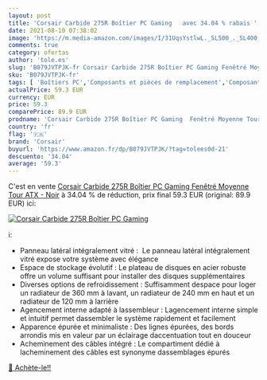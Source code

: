 ```yaml
---
layout: post
title: 'Corsair Carbide 275R Boîtier PC Gaming   avec 34.04 % rabais '
date: 2021-08-10 07:38:02
image: 'https://m.media-amazon.com/images/I/31UqsYstlwL._SL500_._SL400_.jpg'
comments: true
category: ofertas
author: 'tole.es'
slug: 'B079JVTPJK-fr Corsair Carbide 275R Boîtier PC Gaming Fenêtré Moyenne...'
sku: 'B079JVTPJK-fr'
tags: [ 'Boîtiers PC','Composants et pièces de remplacement','Composants externes','Informatique','corsair', ]
actualPrice: 59.3 EUR
currency: EUR
price: 59.3
comparePrice: 89.9 EUR
prodname: 'Corsair Carbide 275R Boîtier PC Gaming  Fenêtré Moyenne Tour ATX  - Noir'
country: 'fr'
flag: '🇫🇷'
brand: 'Corsair'
buyurl: 'https://www.amazon.fr/dp/B079JVTPJK/?tag=tolees0d-21'
descuento: '34.04'
average: '59.3'
---
```


C'est en vente [Corsair Carbide 275R Boîtier PC Gaming  Fenêtré Moyenne Tour ATX  - Noir](https://www.amazon.fr/dp/B079JVTPJK/?tag=tolees0d-21)  à  34.04 % de réduction, prix final  59.3 EUR (original: 89.9 EUR) ici:

[![Corsair Carbide 275R Boîtier PC Gaming  ](https://m.media-amazon.com/images/I/31UqsYstlwL._SL500_._SL400_.jpg)](https://www.amazon.fr/dp/B079JVTPJK/?tag=tolees0d-21)

ℹ️:

- Panneau latéral intégralement vitré :  Le panneau latéral intégralement vitré expose votre système avec élégance
- Espace de stockage évolutif : Le plateau de disques en acier robuste offre un volume suffisant pour installer des disques supplémentaires
- Diverses options de refroidissement : Suffisamment despace pour loger un radiateur de 360 mm à lavant, un radiateur de 240 mm en haut et un radiateur de 120 mm à larrière
- Agencement interne adapté à lassembleur : Lagencement interne simple et intuitif permet dassembler le système rapidement et facilement
- Apparence épurée et minimaliste : Des lignes épurées, des bords arrondis mis en valeur par un éclairage daccentuation tout en douceur
- Acheminement des câbles intégré : Le compartiment dédié à lacheminement des câbles est synonyme dassemblages épurés

[🛒 Achète-le!!](https://www.amazon.fr/dp/B079JVTPJK/?tag=tolees0d-21)
